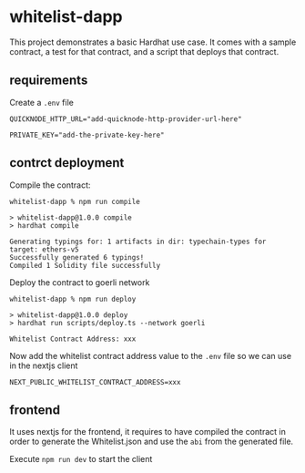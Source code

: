 # whitelist-dapp

This project demonstrates a basic Hardhat use case. It comes with a sample contract, a test for that contract, and a script that deploys that contract.

## requirements

Create a `.env` file

```
QUICKNODE_HTTP_URL="add-quicknode-http-provider-url-here"

PRIVATE_KEY="add-the-private-key-here"
```

## contrct deployment

Compile the contract:

```shell
whitelist-dapp % npm run compile

> whitelist-dapp@1.0.0 compile
> hardhat compile

Generating typings for: 1 artifacts in dir: typechain-types for target: ethers-v5
Successfully generated 6 typings!
Compiled 1 Solidity file successfully
```

Deploy the contract to goerli network

```shell
whitelist-dapp % npm run deploy

> whitelist-dapp@1.0.0 deploy
> hardhat run scripts/deploy.ts --network goerli

Whitelist Contract Address: xxx
```

Now add the whitelist contract address value to the `.env` file so we can use in the nextjs client

```
NEXT_PUBLIC_WHITELIST_CONTRACT_ADDRESS=xxx
```

## frontend

It uses nextjs for the frontend, it requires to have compiled the contract in order to generate the Whitelist.json and use the `abi` from the generated file.

Execute `npm run dev` to start the client